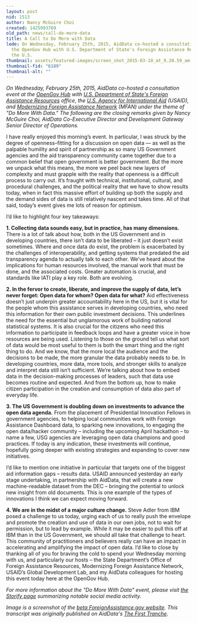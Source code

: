 ```yaml
---
layout: post
nid: 1513
author: Nancy McGuire Choi
created: 1425993769
old_path: news/call-do-more-data
title: A Call to Do More with Data
lede: On Wednesday, February 25th, 2015, AidData co-hosted a consultation event at
  the OpenGov Hub with U.S. Department of State's Foreign Assistance Resources office,
  the U.S.
thumbnail: assets/featured-images/screen_shot_2015-03-10_at_9.20.59_am.png
thumbnail-fid: "6189"
thumbnail-alt: ""
---
```


*On Wednesday, February 25th, 2015, AidData co-hosted a consultation event at the [OpenGov Hub](http://opengovhub.org/) with [U.S. Department of State's Foreign Assistance Resources](http://www.state.gov/f/) office, the [U.S. Agency for International Aid](http://www.usaid.gov/GlobalDevLab) (USAID), and [Modernizing Foreign Assistance Network](http://www.modernizeaid.net/) (MFAN) under the theme of "Do More With Data." The following are the closing remarks given by Nancy McGuire Choi, AidData Co-Executive Director and Development Gateway Senior Director of Operations.*

I have really enjoyed this morning’s event. In particular, I was struck by the degree of openness–fitting for a discussion on open data — as well as the palpable humility and spirit of partnership as so many US Government agencies and the aid transparency community came together due to a common belief that open government is better government. But the more we unpack what this means, the more we peel back new layers of complexity and must grapple with the reality that openness is a difficult process to carry out. It’s fraught with technical, institutional, cultural, and procedural challenges, and the political reality that we have to show results today, when in fact this massive effort of building up both the supply and the demand sides of data is still relatively nascent and takes time. All of that said, today’s event gives me lots of reason for optimism.

I’d like to highlight four key takeaways:

**1. Collecting data sounds easy, but in practice, has many dimensions.** There is a lot of talk about how, both in the US Government and in developing countries, there isn’t data to be liberated – it just doesn’t exist sometimes. Where and once data do exist, the problem is exacerbated by the challenges of interoperability, and getting systems that predated the aid transparency agenda to actually talk to each other. We’ve heard about the implications for human resources involved, the manual work that must be done, and the associated costs. Greater automation is crucial, and standards like IATI play a key role. Both are evolving.

**2. In the fervor to create, liberate, and improve the supply of data, let’s never forget: Open data for whom? Open data for what?** Aid effectiveness doesn’t just underpin greater accountability here in the US, but it is vital for the people whom this assistance serves in developing countries, who need this information for their own public investment decisions. This underlines the need for the essential but unglamorous work of building national statistical systems. It is also crucial for the citizens who need this information to participate in feedback loops and have a greater voice in how resources are being used. Listening to those on the ground tell us what sort of data would be most useful to them is both the smart thing and the right thing to do. And we know, that the more local the audience and the decisions to be made, the more granular the data probably needs to be. In developing countries, more data, more tools, and stronger skills to analyze and interpret data still isn’t sufficient. We’re talking about how to embed data in the decision-making processes of leaders, such that data use becomes routine and expected. And from the bottom up, how to make citizen participation in the creation and consumption of data also part of everyday life.

**3. The US Government is doubling down on investments to advance the open data agenda.** From the placement of Presidential Innovation Fellows in government agencies, to helping local communities work with Foreign Assistance Dashboard data, to sparking new innovations, to engaging the open data/hacker community – including the upcoming April hackathon – to name a few, USG agencies are leveraging open data champions and good practices. If today is any indication, these investments will continue, hopefully going deeper with existing strategies and expanding to cover new initiatives.

I’d like to mention one initiative in particular that targets one of the biggest aid information gaps – results data. USAID announced yesterday an early stage undertaking, in partnership with AidData, that will create a new machine-readable dataset from the DEC – bringing the potential to unlock new insight from old documents. This is one example of the types of innovations I think we can expect moving forward.

**4. We are in the midst of a major culture change.** Steve Adler from IBM posed a challenge to us today, urging each of us to really push the envelope and promote the creation and use of data in our own jobs, not to wait for permission, but to lead by example. While it may be easier to pull this off at IBM than in the US Government, we should all take that challenge to heart. This community of practitioners and believers really can have an impact in accelerating and amplifying the impact of open data. I’d like to close by thanking all of you for braving the cold to spend your Wednesday morning with us, and particularly our hosts – the State Department’s Office of Foreign Assistance Resources, Modernizing Foreign Assistance Network, USAID’s Global Development Lab, and my AidData colleagues for hosting this event today here at the OpenGov Hub.

*For more information about the "Do More With Data" event, please visit [the Storify page](https://storify.com/EPP_Data/domorewithdata) summarizing notable social media activity.*

*Image is a screenshot of the [beta ForeignAssistance.gov website](http://beta.foreignassistance.gov/). This transcript was originally published on AidData's [The First Tranche](http://aiddata.org/blog/a-call-to-do-more-with-data).*
